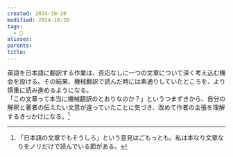 ```yaml
---
created: 2024-10-20
modified: 2024-10-20
tags:
  - 💭
aliases: 
parents: 
title: 
---
```

英語を日本語に翻訳する作業は、否応なしに一つの文章について深く考え込む機会を設ける。その結果、機械翻訳で読んだ時には素通りしていたところを、より慎重に読み進めるようになる。  
「この文章って本当に機械翻訳のとおりなのか？」というつまずきから、自分の解釈と著者の伝えたい文意が違っていたことに気づき、改めて作者の主張を理解するきっかけになる。[^nihongo]

[^nihongo]: 「日本語の文章でもそうしろ」という意見はごもっとも。私は本なり文章なりをノリだけで読んでいる節がある。